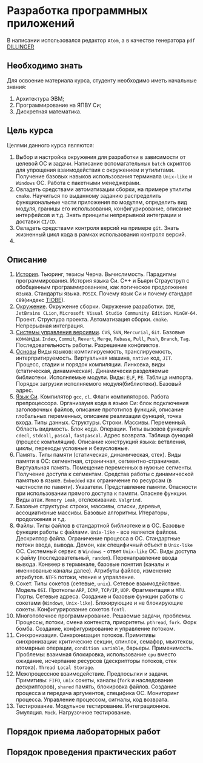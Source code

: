 # Разработка программных приложений

В написании использовался редактор `Atom`, а в качестве генератора `pdf` [DILLINGER](https://dillinger.io/)

## Необходимо знать

Для освоение материала курса, студенту необходимо иметь начальные знания:
1. Архитектура ЭВМ;
2. Программирование на ЯПВУ Си;
3. Дискретная математика.

## Цель курса

Целями данного курса являются:
1. Выбор и настройка окружения для разработки в зависимости от целевой ОС и задачи. Написание вспомагательных `batch` скриптов для упрощения взаимодействия с окружением и утилитами. Получение базовых навыков использования терминала `Unix-like` и `Windows` ОС. Работа с пакетными менеджерами.
2. Овладеть средствами автоматизации сборки, на примере утилиты `cmake`. Научиться по выданному заданию распределить функциональные части приложения по модулям, определить вид модуля, границы его использования, конфигурирование, описание интерфейсов и т.д. Знать принципы непрерывной интеграции и доставки `CI/CD`.
3. Овладеть средствами контроля версий на примере `git`. Знать жизненный цикл кода в рамках использования контроля версий.
4.

## Описание

1. [История](00.History/README.md). Тьюринг, тезисы Черча. Вычислимость. Парадигмы программирования. История языка Си. С++ и Бьярн Страуструп с обобщенным программированием, как логическое продолжение языка. Стандарты языка. `POSIX`. Почему язык Си и почему стандарт `C89`(индекс [TIOBE](https://www.tiobe.com/tiobe-index)).
2. [Окружение](01.Environment/README.md). Окружение сборки. Окружение разработки. `IDE`, `JetBrains CLion`, `Microsoft Visual Studio Community Edition`. `MinGW-64`. Проект. Структура проекта. Автоматизация сборки. `cmake`. Непрерывная интеграция.
3. [Системы управления версиями](02.VerControlSystem/README.md). `CVS`, `SVN`, `Mercurial`, `Git`. Базовые команды. `Index`, `Commit`, `Revert`, `Merge`, `Rebase`, `Pull`, `Push`, `Branch`, `Tag`. Последовательность работы. Разрешение конфликтов.
4. [Основы](03.SystemOS/README.md) Виды языков: компилируемость, транслируемость, интерпритируемость. Виртуальная машина, `native` код, `JIT`. Процесс, стадии и порядок компиляции. Линковка, виды (статическая, динамическая). Динамически разделяемые библиотеки. Исполняемые модули. Виды: `ELF`, `PE`. Таблица импорта. Порядок загрузки исполняемого модуля(библиотеки). Базовый адрес.
5. [Язык Си](04.Language/README.md). Компилятор `gcc`, `cl`. Флаги компиляторов. Работа препроцессора. Организауия кода в языке Си: блок подключения заголовочных файлов, описание прототипов функций, описание глобальных переменных, описание реализации функций, точка входа. Типы данных. Структуры. Строки. Массивы. Переменный. Область видимость. Блок кода. Операции. Типы вызовов функций: `cdecl`, `stdcall`, `pascal`, `fastpascal`. Адрес возврата. Таблица функций (процесс компиляции). Описание конструкций языка: ветвления, циклы, переходы условные и безусловные.
6. Память. Типы памяти (статическая, динамическая, стек). Виды памяти в ОС: сегментная, страничная, сегментно-страничная. Виртуальная память. Помещение переменных в нужные сегменты. Получение доступа к сегментам. Средстав работы с динамической памятью в языке. `Embedded` как ограничение по ресурсам (в частности по памяти). Указатели. Представление памяти. Опасности при использовании прямого доступа к памяти. Опасняе функции. Виды атак. `Memory Leak`, отслеживание. `Valgrind`.
7. Базовые структуры: строки, массивы, списки, деревья, ассоциативные массивы. Базовые алгоритмы. Итераторы, продолжения и т.д.
8. Файлы. Типы файлов в стандартной библиотеке и в ОС. Базовые функции работы с файлами. `Unix-like` - все является файлом. Дескриптор файла. Ограничение процесса в ОС. Стандартные потоки ввода, вывода. Демон, как специфичный объект в `Unix-like` ОС. Системный сервис в `Windows` - ответ `Unix-like` ОС. Виды доступа к файлу (последовательный, `random`). Перенаправление ввода вывода. Конвеер в терминале, базовые понятия (каналы и именнованые каналы далее). Атрибуты файлов, изменение атрибутов. `NTFS` потоки, чтение и управление.
9. Сокет. Типы сокетов (сетевые, `unix`). Сетевое взаимодействие. Модель `OSI`. Протколы `ARP`, `ICMP`, `TCP/IP`, `UDP`. Фрагментация и `MTU`. Порты. Сетевые адреса. Создание и базовые функции работы с сокетами (`Windows`, `Unix-like`). Блокирующие и не блокирующие сокеты. Конфигурирование сокетов `fcntl`.
10. Многопоточное программирование. Решаемые задачи, проблемы. Процессы, потоки, смена контекста, приоритеты. `pthread`, `fork`. Форк бомба. Создание, конфигурирование и управление потоком.
11. Синхронизация. Синхронизация потоков. Примитивы синхронизации: критические секции, спинлок, семафор, мьютексы, атомарные операции, `condition variable`, барьеры. Применимость. Проблемы: взаимная блокировка, использование `cpu` вместо ожидание, исчерпание ресурсов (дескрипторы потоков, стек потока). `Thread Local Storage`.
12. Межпроцессное взаимодействие. Предпосылки и задачи. Примитивы: `FIFO`, `unix` сокеты, каналы (`fork` и наследование дескрипторов), `shared` память, блокировка файлов. Создание процесса и передача аргументов, специфика ОС. Мониторинг процесса. Управление процессом, сигналы, код возврата.
13. Тестирование. Модульное тестирование. Интеграционное. Эмуляция. `Mock`. Нагрузочное тестирование.

## Порядок приема лабораторных работ

## Порядок проведения практических работ
